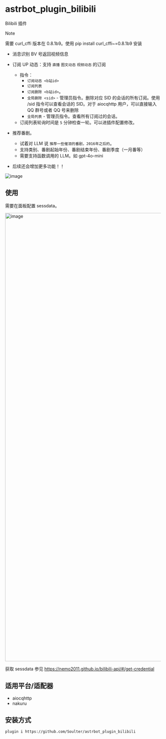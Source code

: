 # astrbot_plugin_bilibili

Bilibili 插件

> [!Note]
> 需要 curl_cffi 版本在 0.8.1b9。使用 pip install curl_cffi~=0.8.1b9 安装

- 消息识别 BV 号返回视频信息
- 订阅 UP 动态：支持 `直播` `图文动态` `视频动态` 的订阅
   - 指令：
      - `订阅动态 <b站id>`
      - `订阅列表`
      - `订阅删除 <b站id>`。
      - `全局删除 <sid>` - 管理员指令。删除对应 SID 的会话的所有订阅。使用 /sid 指令可以查看会话的 SID。对于 aiocqhttp 用户，可以直接输入 QQ 群号或者 QQ 号来删除
      - `全局列表` - 管理员指令。查看所有订阅过的会话。
   - 订阅列表轮询时间是 `5` 分钟检查一轮。可以进插件配置修改。
- 推荐番剧。
   - 试着对 LLM 说 `推荐一些催泪的番剧，2016年之后的`。
   - 支持类别、番剧起始年份、番剧结束年份、番剧季度（一月番等）
   - 需要支持函数调用的 LLM。如 gpt-4o-mini
 
- 后续还会增加更多功能！！
 
![image](https://github.com/user-attachments/assets/972b2b99-b801-45cf-a882-6d841c9e8137)


## 使用
需要在面板配置 sessdata。

<img width="1453" alt="image" src="https://github.com/user-attachments/assets/d5342767-8e5c-4222-81da-f1cdb4b30c95">

获取 sessdata 参见 https://nemo2011.github.io/bilibili-api/#/get-credential

## 适用平台/适配器
- aiocqhttp
- nakuru

## 安装方式
```
plugin i https://github.com/Soulter/astrbot_plugin_bilibili
```
